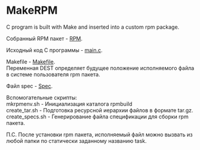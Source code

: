 # MakeRPM
C program is built with Make and inserted into a custom rpm package.

Собранный RPM пакет - [RPM](https://github.com/Lolizer/MakeRPM/blob/master/RPMS/x86_64/). 

Исходный код C программы - [main.c](https://github.com/Lolizer/MakeRPM/blob/master/main.c).

Makefile - [Makefile](https://github.com/Lolizer/MakeRPM/blob/master/Makefile).  
Переменная DEST определяет будущее положение исполняемого файла в системе пользователя rpm пакета.

Файл spec - [Spec](https://github.com/Lolizer/MakeRPM/tree/master/SPECS).

Вспомогательные скрипты:  
mkrpmenv.sh - Инициализация каталога rpmbuild  
create_tar.sh - Подготовка ресурсной иерархии файлов в формате tar.gz.  
create_specs.sh - Генерирование файла спецификации для сборки rpm пакета.  

П.С. После установки rpm пакета, исполняемый файл можно вызвать из любой папки по статически заданному названию task. 
